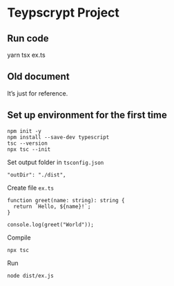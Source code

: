 # Teypscrypt Project

## Run code
yarn tsx ex.ts 

## Old document
It’s just for reference.

## Set up environment for the first time
```
npm init -y
npm install --save-dev typescript
tsc --version
npx tsc --init
```

Set output folder in `tsconfig.json`
```
"outDir": "./dist", 
```

Create file `ex.ts`
```
function greet(name: string): string {
  return `Hello, ${name}!`;
}

console.log(greet("World"));
```

Compile
```
npx tsc
```

Run
```
node dist/ex.js
```